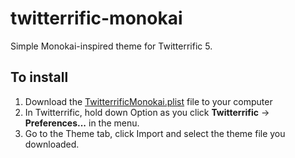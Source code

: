# twitterrific-monokai
Simple Monokai-inspired theme for Twitterrific 5.

## To install
1. Download the [TwitterrificMonokai.plist](https://github.com/jimcloudman/twitterrific-monokai/raw/master/TwitterrificMonokai.plist) file to your computer
2. In Twitterrific, hold down Option as you click **Twitterrific** -> **Preferences...** in the menu.
3. Go to the Theme tab, click Import and select the theme file you downloaded.
